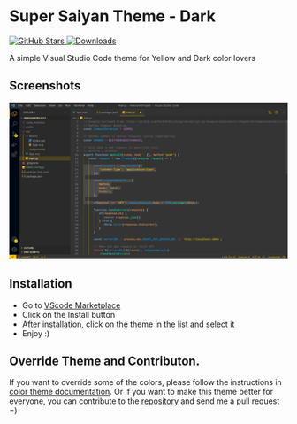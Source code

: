 # Super Saiyan Theme - Dark

<div>
  <a href="https://github.com/CH4R4F/Super-Saiyan-Theme">
    <img src="https://img.shields.io/github/stars/CH4R4F/Super-Saiyan-Theme?style=social" alt="GitHub Stars" />
  </a>

  <a href="https://marketplace.visualstudio.com/items?itemName=CMarghin.super-saiyan-theme">
    <img src="https://vsmarketplacebadge.apphb.com/installs/CMarghin.super-saiyan-theme.svg" alt="Downloads" />
  </a>
</div>

A simple Visual Studio Code theme for Yellow and Dark color lovers

## Screenshots

![screenshot](./images/screenshot.jpeg)

## Installation

- Go to [VScode Marketplace](https://marketplace.visualstudio.com/items?itemName=CMarghin.super-saiyan-theme)
- Click on the Install button
- After installation, click on the theme in the list and select it
- Enjoy :)

## Override Theme and Contributon.

If you want to override some of the colors, please follow the instructions in [color theme documentation](https://code.visualstudio.com/api/extension-guides/color-theme). Or if you want to make this theme better for everyone, you can contribute to the [repository](https://github.com/CH4R4F/Super-Saiyan-Theme) and send me a pull request =)
